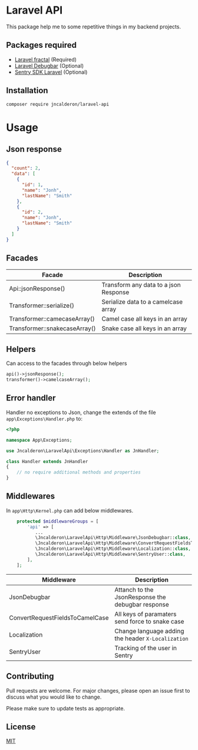 # Laravel API

This package help me to some repetitive things in my backend projects.

## Packages required

- [Laravel fractal](https://github.com/spatie/laravel-fractal) (Required)
- [Laravel Debugbar](https://github.com/barryvdh/laravel-debugbar) (Optional)
- [Sentry SDK Laravel](https://github.com/getsentry/sentry-laravel) (Optional)

## Installation

```shell
composer require jncalderon/laravel-api
```

# Usage

## Json response

```json
{
  "count": 2,
  "data": [
    {
      "id": 1,
      "name": "Jonh",
      "lastName": "Smith"
    },
    {
      "id": 2,
      "name": "Jonh",
      "lastName": "Smith"
    }
  ]
}
```

## Facades

| Facade                      | Description                           |
| --------------------------- | ------------------------------------- |
| Api::jsonResponse()         | Transform any data to a json Response |
| Transformer::serialize()      | Serialize data to a camelcase array   |
| Transformer::camecaseArray()  | Camel case all keys in an array       |
| Transformer::snakecaseArray() | Snake case all keys in an array       |

## Helpers

Can access to the facades through below helpers

```php
api()->jsonResponse();
transformer()->camelcaseArray();
```

## Error handler

Handler no exceptions to Json, change the extends of the file `app\Exceptions\Handler.php` to:

```php
<?php

namespace App\Exceptions;

use Jncalderon\LaravelApi\Exceptions\Handler as JnHandler;

class Handler extends JnHandler
{
    // no require additional methods and properties
}
```

## Middlewares

In `app\Http\Kernel.php` can add below middlewares.

```php
    protected $middlewareGroups = [
        'api' => [
           ...
           \Jncalderon\LaravelApi\Http\Middleware\JsonDebugbar::class,
           \Jncalderon\LaravelApi\Http\Middleware\ConvertRequestFieldsToCamelCase::class,
           \Jncalderon\LaravelApi\Http\Middleware\Localization::class,
           \Jncalderon\LaravelApi\Http\Middleware\SentryUser::class,
        ],
    ];
```

| Middleware                      | Description                                        |
| ------------------------------- | -------------------------------------------------- |
| JsonDebugbar                    | Attanch to the JsonResponse the debugbar response  |
| ConvertRequestFieldsToCamelCase | All keys of paramaters send force to snake case    |
| Localization                    | Change language adding the header `X-Localization` |
| SentryUser                      | Tracking of the user in Sentry                     |

## Contributing

Pull requests are welcome. For major changes, please open an issue first to discuss what you would like to change.

Please make sure to update tests as appropriate.

## License

[MIT](./LICENSE.md)
